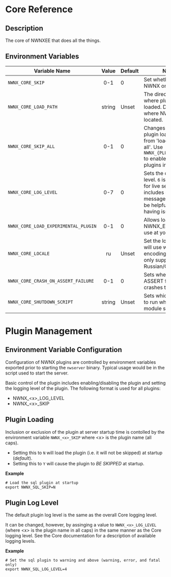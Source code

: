 # Core Reference

## Description

The core of NWNXEE that does all the things.

## Environment Variables

| Variable Name | Value | Default | Notes |
| ------------- | :---: | ------- | ----- |
| `NWNX_CORE_SKIP` | 0-1 | 0 | Set whether to load NWNX or not.
| `NWNX_CORE_LOAD_PATH` | string | Unset | The directory from where plugins are loaded. Defaults to where NWNX_Core is located.
| `NWNX_CORE_SKIP_ALL` | 0-1 | 0 | Changes the default plugin load state from 'load all' to 'skip all'. Use `NWNX_{PLUGIN}_SKIP=n` to enable specific plugins in this case.
| `NWNX_CORE_LOG_LEVEL` | 0-7 | 0| Sets the default log level. `6` is a good level for live servers. `7`  includes debug messages which can be helpful if you're having issues.
| `NWNX_CORE_LOAD_EXPERIMENTAL_PLUGIN` | 0-1 | 0 | Allows loading of NWNX_Experimental, use at your own risk.
| `NWNX_CORE_LOCALE` | ru | Unset | Set the locale NWNX will use when encoding. Currently only supports Russian/Cyrillic (`ru`)
| `NWNX_CORE_CRASH_ON_ASSERT_FAILURE` | 0-1 | 0 | Sets whether an ASSERT failure hard crashes the server.
| `NWNX_CORE_SHUTDOWN_SCRIPT` | string | Unset | Sets which NWScript to run when the module shuts down.

# Plugin Management

## Environment Variable Configuration

Configuration of NWNX plugins are controlled by environment variables exported prior to starting the ``nwserver`` binary.  Typical usage would 
be in the script used to start the server.

Basic control of the plugin includes enabling/disabling the plugin and setting the logging level of the plugin.  The following format is used for
all plugins:

* NWNX_\<x>_LOG_LEVEL
* NWNX_\<x>_SKIP

## Plugin Loading

Inclusion or exclusion of the plugin at server startup time is contolled by the environment variable ``NWNX_<x>_SKIP`` where \<x> is the plugin name (all caps).

* Setting this to ``N`` will load the plugin (i.e. it will not be skipped) at startup (_default_).
* Setting this to ``Y`` will cause the plugin to _BE SKIPPED_ at startup.

__Example__
```
# Load the sql plugin at startup
export NWNX_SQL_SKIP=N
```

## Plugin Log Level

The default plugin log level is the same as the overall Core logging level.

It can be changed, however, by assinging a value to ``NWNX_<x>_LOG_LEVEL`` (where \<x> is the plugin name in all caps) in the same manner as the Core logging level.
See the Core documentation for a description of available logging levels.

__Example__
```
# Set the sql plugin to warning and above (warning, error, and fatal only)
export NWNX_SQL_LOG_LEVEL=4
```
